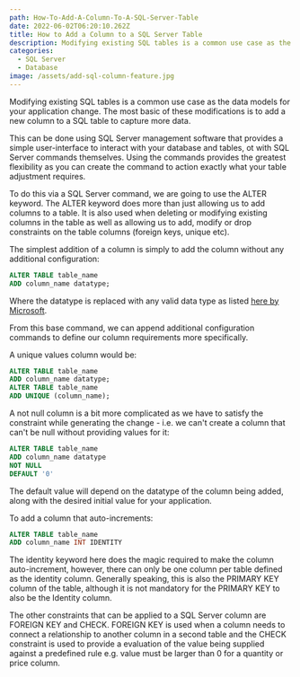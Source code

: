 ```yaml
---
path: How-To-Add-A-Column-To-A-SQL-Server-Table
date: 2022-06-02T06:20:10.262Z
title: How to Add a Column to a SQL Server Table
description: Modifying existing SQL tables is a common use case as the data models for your application change. The most basic of these modifications is to add a new column to a SQL table to capture more data.
categories:
  - SQL Server
  - Database
image: /assets/add-sql-column-feature.jpg
---
```

Modifying existing SQL tables is a common use case as the data models for your application change. The most basic of these modifications is to add a new column to a SQL table to capture more data.

This can be done using SQL Server management software that provides a simple user-interface to interact with your database and tables, ot with SQL Server commands themselves. Using the commands provides the greatest flexibility as you can create the command to action exactly what your table adjustment requires.

To do this via a SQL Server command, we are going to use the ALTER keyword. The ALTER keyword does more than just allowing us to add columns to a table. It is also used when deleting or modifying existing columns in the table as well as allowing us to add, modify or drop constraints on the table columns (foreign keys, unique etc).

The simplest addition of a column is simply to add the column without any additional configuration:

```sql
ALTER TABLE table_name
ADD column_name datatype;
```

Where the datatype is replaced with any valid data type as listed [here by Microsoft](https://docs.microsoft.com/en-us/sql/t-sql/data-types/data-types-transact-sql?view=sql-server-ver16).

From this base command, we can append additional configuration commands to define our column requirements more specifically.

A unique values column would be:

```sql
ALTER TABLE table_name
ADD column_name datatype;
ALTER TABLE table_name 
ADD UNIQUE (column_name);
```

A not null column is a bit more complicated as we have to satisfy the constraint while generating the change - i.e. we can't create a column that can't be null without providing values for it:

```sql
ALTER TABLE table_name
ADD column_name datatype
NOT NULL
DEFAULT '0'
```

The default value will depend on the datatype of the column being added, along with the desired initial value for your application.

To add a column that auto-increments:

```sql
ALTER TABLE table_name
ADD column_name INT IDENTITY
```

The identity keyword here does the magic required to make the column auto-increment, however, there can only be one column per table defined as the identity column. Generally speaking, this is also the PRIMARY KEY column of the table, although it is not mandatory for the PRIMARY KEY to also be the Identity column.

The other constraints that can be applied to a SQL Server column are FOREIGN KEY and CHECK. FOREIGN KEY is used when a column needs to connect a relationship to another column in a second table and the CHECK constraint is used to provide a evaluation of the value being supplied against a predefined rule e.g. value must be larger than 0 for a quantity or price column.